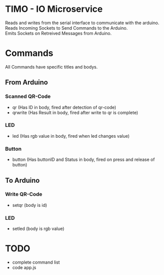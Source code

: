TIMO - IO Microservice
========================

Reads and writes from the serial interface to communicate with the arduino.
Reads Incoming Sockets to Send Commands to the Arduino.  
Emits Sockets on Retreived Messages from Arduino.  

# Commands
All Commands have specific titles and bodys.

## From Arduino

### Scanned QR-Code
* qr (Has ID in body, fired after detection of qr-code)
* qrwrite (Has Result in body, fired after write to qr is complete)

### LED
* led (Has rgb value in body, fired when led changes value)

### Button
* button (Has buttonID and Status in body, fired on press and release of button)

## To Arduino

### Write QR-Code
* setqr (body is id)

### LED
* setled (body is rgb value)

# TODO
* complete command list
* code app.js